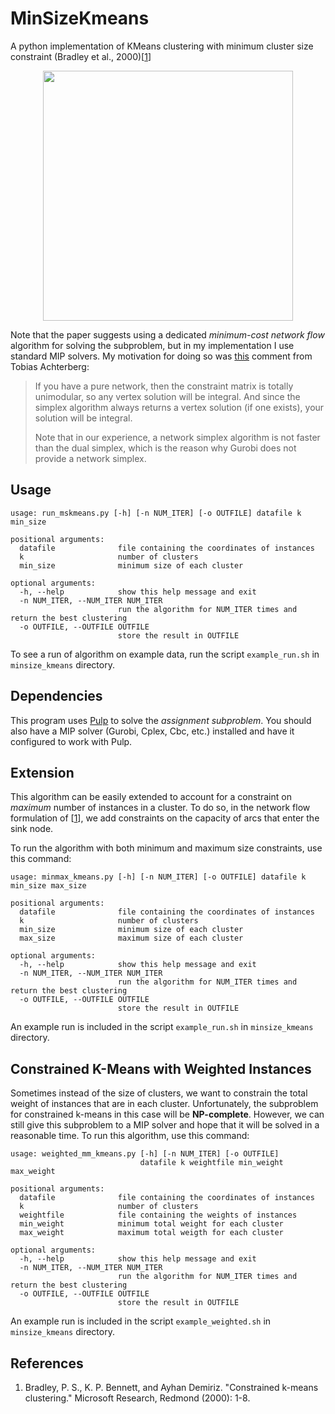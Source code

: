 # MinSizeKmeans
A python implementation of KMeans clustering with minimum cluster size constraint (Bradley et al., 2000)[[1][1]]

<p align="center">
   <img src="https://cdn.rawgit.com/Behrouz-Babaki/MinSizeKmeans/gh-pages/images/mcf.png"
   	     width="400">
</p>		

Note that the paper suggests using a dedicated *minimum-cost network flow* algorithm for solving the subproblem, but in my implementation I use standard MIP solvers. My motivation for doing so was [this](https://groups.google.com/d/msg/gurobi/cnVL5nN2brU/REeTs6RCCAAJ) comment from Tobias Achterberg:
> If you have a pure network, then the constraint matrix is totally unimodular, so 
any vertex solution will be integral. And since the simplex algorithm always 
returns a vertex solution (if one exists), your solution will be integral. 
>
>Note that in our experience, a network simplex algorithm is not faster than the 
dual simplex, which is the reason why Gurobi does not provide a network simplex. 

## Usage 
```
usage: run_mskmeans.py [-h] [-n NUM_ITER] [-o OUTFILE] datafile k min_size

positional arguments:
  datafile              file containing the coordinates of instances
  k                     number of clusters
  min_size              minimum size of each cluster

optional arguments:
  -h, --help            show this help message and exit
  -n NUM_ITER, --NUM_ITER NUM_ITER
                        run the algorithm for NUM_ITER times and return the best clustering
  -o OUTFILE, --OUTFILE OUTFILE
                        store the result in OUTFILE
```
To see a run of algorithm on example data, run the script `example_run.sh` in `minsize_kmeans` directory.

## Dependencies
This program uses [Pulp](https://pythonhosted.org/PuLP/) to solve the *assignment subproblem*. 
You should also have a MIP solver (Gurobi, Cplex, Cbc, etc.) installed and have it configured to work with Pulp.

## Extension
This algorithm can be easily extended to account for a constraint on
*maximum* number of instances in a cluster. To do so, in the network
flow formulation of [[1][1]], we add constraints on the capacity of
arcs that enter the sink node.

To run the algorithm with both minimum and maximum size constraints, use this command:
```
usage: minmax_kmeans.py [-h] [-n NUM_ITER] [-o OUTFILE] datafile k min_size max_size

positional arguments:
  datafile              file containing the coordinates of instances
  k                     number of clusters
  min_size              minimum size of each cluster
  max_size              maximum size of each cluster

optional arguments:
  -h, --help            show this help message and exit
  -n NUM_ITER, --NUM_ITER NUM_ITER
                        run the algorithm for NUM_ITER times and return the best clustering
  -o OUTFILE, --OUTFILE OUTFILE
                        store the result in OUTFILE
```
An example run is included in the script `example_run.sh` in `minsize_kmeans` directory.

## Constrained K-Means with Weighted Instances
Sometimes instead of the size of clusters, we want to constrain the total weight of instances that are in each cluster. Unfortunately, the subproblem for constrained k-means in this case will be __NP-complete__. However, we can still give this subproblem to a MIP solver and hope that it will be solved in a reasonable time. To run this algorithm, use this command:

```
usage: weighted_mm_kmeans.py [-h] [-n NUM_ITER] [-o OUTFILE]
                             datafile k weightfile min_weight max_weight

positional arguments:
  datafile              file containing the coordinates of instances
  k                     number of clusters
  weightfile            file containing the weights of instances
  min_weight            minimum total weight for each cluster
  max_weight            maximum total weigth for each cluster

optional arguments:
  -h, --help            show this help message and exit
  -n NUM_ITER, --NUM_ITER NUM_ITER
                        run the algorithm for NUM_ITER times and return the best clustering
  -o OUTFILE, --OUTFILE OUTFILE
                        store the result in OUTFILE
```
An example run is included in the script `example_weighted.sh` in `minsize_kmeans` directory.


## References
1. Bradley, P. S., K. P. Bennett, and Ayhan Demiriz. "Constrained k-means clustering." Microsoft Research, Redmond (2000): 1-8.

[1]: https://www.microsoft.com/en-us/research/wp-content/uploads/2016/02/tr-2000-65.pdf